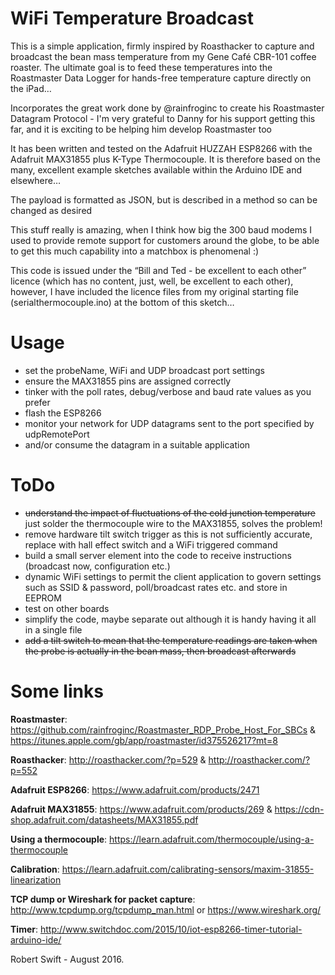 # WiFi Temperature Broadcast
This is a simple application, firmly inspired by Roasthacker to capture and broadcast the bean mass temperature from my Gene Café CBR-101 coffee roaster. The ultimate goal is to feed these temperatures into the Roastmaster Data Logger for hands-free temperature capture directly on the iPad…

Incorporates the great work done by @rainfroginc to create his Roastmaster Datagram Protocol - I'm very grateful to Danny for his support getting this far, and it is exciting to be helping him develop Roastmaster too

It has been written and tested on the Adafruit HUZZAH ESP8266 with the Adafruit MAX31855 plus K-Type Thermocouple. It is therefore based on the many, excellent example sketches available within the Arduino IDE and elsewhere…

The payload is formatted as JSON, but is described in a method so can be changed as desired
 
This stuff really is amazing, when I think how big the 300 baud modems I used to provide remote support for customers around the globe, to be able to get this much capability into a matchbox is phenomenal :)

This code is issued under the “Bill and Ted - be excellent to each other” licence (which has no content, just, well, be excellent to each other), however, I have included the licence files from my original starting file (serialthermocouple.ino) at the bottom of this sketch…

# Usage
- set the probeName, WiFi and UDP broadcast port settings
- ensure the MAX31855 pins are assigned correctly
- tinker with the poll rates, debug/verbose and baud rate values as you prefer
- flash the ESP8266
- monitor your network for UDP datagrams sent to the port specified by udpRemotePort
- and/or consume the datagram in a suitable application

# ToDo
- ~~understand the impact of fluctuations of the cold junction temperature~~ just solder the thermocouple wire to the MAX31855, solves the problem!
- remove hardware tilt switch trigger as this is not sufficiently accurate, replace with hall effect switch and a WiFi triggered command
- build a small server element into the code to receive instructions (broadcast now, configuration etc.)
- dynamic WiFi settings to permit the client application to govern settings such as SSID & password, poll/broadcast rates etc. and store in EEPROM
- test on other boards
- simplify the code, maybe separate out although it is handy having it all in a single file
- ~~add a tilt switch to mean that the temperature readings are taken when the probe is actually in the bean mass, then broadcast afterwards~~
 
# Some links
**Roastmaster**: https://github.com/rainfroginc/Roastmaster_RDP_Probe_Host_For_SBCs & https://itunes.apple.com/gb/app/roastmaster/id375526217?mt=8

**Roasthacker**: http://roasthacker.com/?p=529 & http://roasthacker.com/?p=552

**Adafruit ESP8266**: https://www.adafruit.com/products/2471

**Adafruit MAX31855**: https://www.adafruit.com/products/269 & https://cdn-shop.adafruit.com/datasheets/MAX31855.pdf

**Using a thermocouple**: https://learn.adafruit.com/thermocouple/using-a-thermocouple

**Calibration**: https://learn.adafruit.com/calibrating-sensors/maxim-31855-linearization

**TCP dump or Wireshark for packet capture**: http://www.tcpdump.org/tcpdump_man.html or https://www.wireshark.org/

**Timer**: http://www.switchdoc.com/2015/10/iot-esp8266-timer-tutorial-arduino-ide/

Robert Swift - August 2016.
